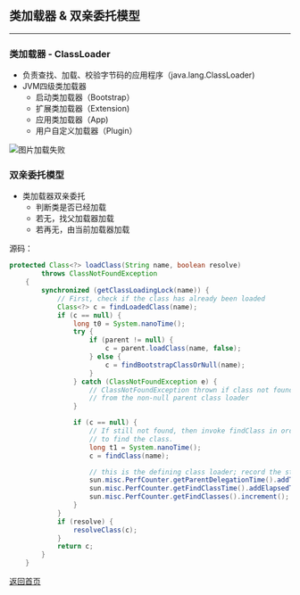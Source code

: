 ## **类加载器 & 双亲委托模型**
---------------------------------

### **类加载器 - ClassLoader**
* 负责查找、加载、校验字节码的应用程序（java.lang.ClassLoader)
* JVM四级类加载器
    + 启动类加载器（Bootstrap）
    + 扩展类加载器（Extension)
    + 应用类加载器（App)
    + 用户自定义加载器（Plugin） 

![图片加载失败](https://maxwell-l.github.io/WriteSomething/image/classloader.png)

### **双亲委托模型**
* 类加载器双亲委托
    + 判断类是否已经加载
    + 若无，找父加载器加载
    + 若再无，由当前加载器加载

源码：  
``` java 
protected Class<?> loadClass(String name, boolean resolve)
        throws ClassNotFoundException
    {
        synchronized (getClassLoadingLock(name)) {
            // First, check if the class has already been loaded
            Class<?> c = findLoadedClass(name);
            if (c == null) {
                long t0 = System.nanoTime();
                try {
                    if (parent != null) {
                        c = parent.loadClass(name, false);
                    } else {
                        c = findBootstrapClassOrNull(name);
                    }
                } catch (ClassNotFoundException e) {
                    // ClassNotFoundException thrown if class not found
                    // from the non-null parent class loader
                }

                if (c == null) {
                    // If still not found, then invoke findClass in order
                    // to find the class.
                    long t1 = System.nanoTime();
                    c = findClass(name);

 					// this is the defining class loader; record the stats
                    sun.misc.PerfCounter.getParentDelegationTime().addTime(t1 - t0);
                    sun.misc.PerfCounter.getFindClassTime().addElapsedTimeFrom(t1);
                    sun.misc.PerfCounter.getFindClasses().increment();
                }
            }
            if (resolve) {
                resolveClass(c);
            }
            return c;
        }
    }

```
  
[返回首页](http://maxwell-l.github.io/WriteSomething)